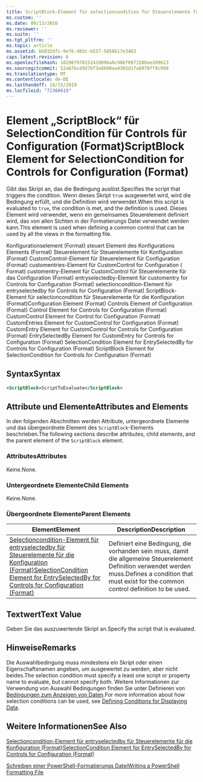 ```yaml
---
title: ScriptBlock-Element für selectioncondition für Steuerelemente für die Konfiguration (Format) | Microsoft-Dokumentation
ms.custom: ''
ms.date: 09/13/2016
ms.reviewer: ''
ms.suite: ''
ms.tgt_pltfrm: ''
ms.topic: article
ms.assetid: bb032dfc-9ef6-403c-b557-5858617e3483
caps.latest.revision: 6
ms.openlocfilehash: 102987970152420896a0c986f0973280ae209623
ms.sourcegitcommit: 52a67bcd9d7bf3e8600ea4302d1fa8970ff9c998
ms.translationtype: MT
ms.contentlocale: de-DE
ms.lasthandoff: 10/15/2019
ms.locfileid: "72368619"
---
```

# <a name="scriptblock-element-for-selectioncondition-for-controls-for-configuration-format"></a><span data-ttu-id="28dfb-102">Element „ScriptBlock“ für SelectionCondition für Controls für Configuration (Format)</span><span class="sxs-lookup"><span data-stu-id="28dfb-102">ScriptBlock Element for SelectionCondition for Controls for Configuration (Format)</span></span>

<span data-ttu-id="28dfb-103">Gibt das Skript an, das die Bedingung auslöst.</span><span class="sxs-lookup"><span data-stu-id="28dfb-103">Specifies the script that triggers the condition.</span></span> <span data-ttu-id="28dfb-104">Wenn dieses Skript `true` ausgewertet wird, wird die Bedingung erfüllt, und die Definition wird verwendet.</span><span class="sxs-lookup"><span data-stu-id="28dfb-104">When this script is evaluated to `true`, the condition is met, and the definition is used.</span></span> <span data-ttu-id="28dfb-105">Dieses Element wird verwendet, wenn ein gemeinsames Steuerelement definiert wird, das von allen Sichten in der Formatierungs Datei verwendet werden kann.</span><span class="sxs-lookup"><span data-stu-id="28dfb-105">This element is used when defining a common control that can be used by all the views in the formatting file.</span></span>

<span data-ttu-id="28dfb-106">Konfigurationselement (Format) steuert Element des Konfigurations Elements (Format) Steuerelement für Steuerelemente für Konfiguration (Format) CustomControl-Element für Steuerelement für Configuration (Format) customentries-Element für CustomControl for Configuration ( Format) customentry-Element für CustomControl für Steuerelemente für das Configuration (Format) entryselectedby-Element für customentry for Controls for Configuration (Format) selectioncondition-Element für entryselectedby for Controls for Configuration (Format) ScriptBlock-Element für selectioncondition für Steuerelemente für die Konfiguration (Format)</span><span class="sxs-lookup"><span data-stu-id="28dfb-106">Configuration Element (Format) Controls Element of Configuration (Format) Control Element for Controls for Configuration (Format) CustomControl Element for Control for Configuration (Format) CustomEntries Element for CustomControl for Configuration (Format) CustomEntry Element for CustomControl for Controls for Configuration (Format) EntrySelectedBy Element for CustomEntry for Controls for Configuration (Format) SelectionCondition Element for EntrySelectedBy for Controls for Configuration (Format) ScriptBlock Element for SelectionCondition for Controls for Configuration (Format)</span></span>

## <a name="syntax"></a><span data-ttu-id="28dfb-107">Syntax</span><span class="sxs-lookup"><span data-stu-id="28dfb-107">Syntax</span></span>

```xml
<ScriptBlock>ScriptToEvaluate</ScriptBlock>
```

## <a name="attributes-and-elements"></a><span data-ttu-id="28dfb-108">Attribute und Elemente</span><span class="sxs-lookup"><span data-stu-id="28dfb-108">Attributes and Elements</span></span>

<span data-ttu-id="28dfb-109">In den folgenden Abschnitten werden Attribute, untergeordnete Elemente und das übergeordnete Element des `ScriptBlock`-Elements beschrieben.</span><span class="sxs-lookup"><span data-stu-id="28dfb-109">The following sections describe attributes, child elements, and the parent element of the `ScriptBlock` element.</span></span>

### <a name="attributes"></a><span data-ttu-id="28dfb-110">Attributes</span><span class="sxs-lookup"><span data-stu-id="28dfb-110">Attributes</span></span>

<span data-ttu-id="28dfb-111">Keine.</span><span class="sxs-lookup"><span data-stu-id="28dfb-111">None.</span></span>

### <a name="child-elements"></a><span data-ttu-id="28dfb-112">Untergeordnete Elemente</span><span class="sxs-lookup"><span data-stu-id="28dfb-112">Child Elements</span></span>

<span data-ttu-id="28dfb-113">Keine.</span><span class="sxs-lookup"><span data-stu-id="28dfb-113">None.</span></span>

### <a name="parent-elements"></a><span data-ttu-id="28dfb-114">Übergeordnete Elemente</span><span class="sxs-lookup"><span data-stu-id="28dfb-114">Parent Elements</span></span>

|<span data-ttu-id="28dfb-115">Element</span><span class="sxs-lookup"><span data-stu-id="28dfb-115">Element</span></span>|<span data-ttu-id="28dfb-116">Description</span><span class="sxs-lookup"><span data-stu-id="28dfb-116">Description</span></span>|
|-------------|-----------------|
|[<span data-ttu-id="28dfb-117">Selectioncondition-Element für entryselectedby für Steuerelemente für die Konfiguration (Format)</span><span class="sxs-lookup"><span data-stu-id="28dfb-117">SelectionCondition Element for EntrySelectedBy for Controls for Configuration (Format)</span></span>](./selectioncondition-element-for-entryselectedby-for-controls-for-configuration-format.md)|<span data-ttu-id="28dfb-118">Definiert eine Bedingung, die vorhanden sein muss, damit die allgemeine Steuerelement Definition verwendet werden muss.</span><span class="sxs-lookup"><span data-stu-id="28dfb-118">Defines a condition that must exist for the common control definition to be used.</span></span>|

## <a name="text-value"></a><span data-ttu-id="28dfb-119">Textwert</span><span class="sxs-lookup"><span data-stu-id="28dfb-119">Text Value</span></span>

<span data-ttu-id="28dfb-120">Geben Sie das auszuwertende Skript an.</span><span class="sxs-lookup"><span data-stu-id="28dfb-120">Specify the script that is evaluated.</span></span>

## <a name="remarks"></a><span data-ttu-id="28dfb-121">Hinweise</span><span class="sxs-lookup"><span data-stu-id="28dfb-121">Remarks</span></span>

<span data-ttu-id="28dfb-122">Die Auswahlbedingung muss mindestens ein Skript oder einen Eigenschaftsnamen angeben, um ausgewertet zu werden, aber nicht beides.</span><span class="sxs-lookup"><span data-stu-id="28dfb-122">The selection condition must specify a least one script or property name to evaluate, but cannot specify both.</span></span> <span data-ttu-id="28dfb-123">Weitere Informationen zur Verwendung von Auswahl Bedingungen finden Sie unter Definieren von [Bedingungen zum Anzeigen von Daten](./defining-conditions-for-displaying-data.md).</span><span class="sxs-lookup"><span data-stu-id="28dfb-123">For more information about how selection conditions can be used, see [Defining Conditions for Displaying Data](./defining-conditions-for-displaying-data.md).</span></span>

## <a name="see-also"></a><span data-ttu-id="28dfb-124">Weitere Informationen</span><span class="sxs-lookup"><span data-stu-id="28dfb-124">See Also</span></span>

[<span data-ttu-id="28dfb-125">Selectioncondition-Element für entryselectedby für Steuerelemente für die Konfiguration (Format)</span><span class="sxs-lookup"><span data-stu-id="28dfb-125">SelectionCondition Element for EntrySelectedBy for Controls for Configuration (Format)</span></span>](./selectioncondition-element-for-entryselectedby-for-controls-for-configuration-format.md)

[<span data-ttu-id="28dfb-126">Schreiben einer PowerShell-Formatierungs Datei</span><span class="sxs-lookup"><span data-stu-id="28dfb-126">Writing a PowerShell Formatting File</span></span>](./writing-a-powershell-formatting-file.md)
